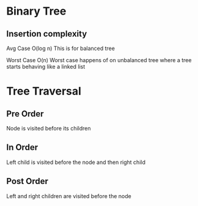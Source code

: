 Binary Tree
==============
Insertion complexity
----------------------
Avg Case O(log n)
This is for balanced tree

Worst Case O(n)
Worst case happens of on unbalanced tree where a tree starts behaving like a linked list

Tree Traversal
===============

Pre Order
---------
Node is visited before its children

In Order
---------
Left child is visited before the node and then right child

Post Order
-----------
Left and right children are visited before the node


